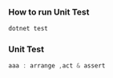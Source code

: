 ### How to run Unit Test
```powershell
dotnet test
```
### Unit Test
```powershell
aaa : arrange ,act & assert
```
